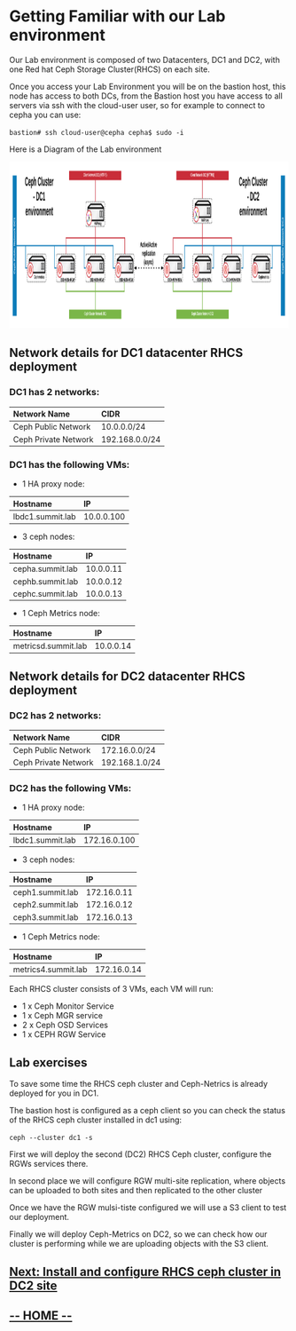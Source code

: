 # Getting Familiar with our Lab environment

Our Lab environment is composed of two Datacenters, DC1 and DC2,  with one Red hat Ceph Storage Cluster(RHCS) on each site.

Once you access your Lab Environment you will be on the bastion host, this node has access to both DCs, from the Bastion host you have access to all servers via ssh with the cloud-user user, so for example to connect to cepha you can use:

`bastion# ssh cloud-user@cepha
 cepha$ sudo -i`

Here is a Diagram of the Lab environment

<img src="labIntro4/images/lab_description.jpg" height="300"/>


## Network details for DC1 datacenter RHCS deployment

### DC1 has 2 networks:

| Network Name     | CIDR     |
| :------------- | :------------- |
| Ceph Public Network       |    10.0.0.0/24    |
| Ceph Private Network      |    192.168.0.0/24 |

### DC1 has the following VMs:


* 1 HA proxy node:

| Hostname     | IP     |
| :------------- | :------------- |
| lbdc1.summit.lab       |  10.0.0.100      |


* 3 ceph nodes:

| Hostname     | IP     |
| :------------- | :------------- |
| cepha.summit.lab       |  10.0.0.11     |
| cephb.summit.lab       |  10.0.0.12     |
| cephc.summit.lab       |  10.0.0.13     |  


* 1 Ceph Metrics node:

| Hostname     | IP     |
| :------------- | :------------- |
| metricsd.summit.lab       |  10.0.0.14     |


## Network details for DC2 datacenter RHCS deployment

### DC2 has 2 networks:

| Network Name     | CIDR     |
| :------------- | :------------- |
| Ceph Public Network       |    172.16.0.0/24    |
| Ceph Private Network      |    192.168.1.0/24 |

### DC2 has the following VMs:

* 1 HA proxy node:

| Hostname     | IP     |
| :------------- | :------------- |
| lbdc1.summit.lab       |  172.16.0.100      |


* 3 ceph nodes:

| Hostname     | IP     |
| :------------- | :------------- |
| ceph1.summit.lab       |  172.16.0.11     |
| ceph2.summit.lab       |  172.16.0.12     |
| ceph3.summit.lab       |  172.16.0.13     |  


* 1 Ceph Metrics node:

| Hostname     | IP     |
| :------------- | :------------- |
| metrics4.summit.lab       |  172.16.0.14     |


Each RHCS cluster consists of 3 VMs, each VM will run:

* 1 x Ceph Monitor Service
* 1 x Ceph MGR service
* 2 x Ceph OSD Services
* 1 x CEPH RGW Service


## Lab exercises

To save some time the RHCS ceph cluster and Ceph-Netrics is already deployed for you in DC1.

The bastion host is configured as a ceph client so you can check the status of the RHCS ceph cluster installed in dc1 using:

`ceph --cluster dc1 -s`

First we will deploy the second (DC2) RHCS Ceph cluster, configure the RGWs services there.

In second place we will configure RGW multi-site replication, where objects can be uploaded to both sites and then replicated to the other cluster

Once we have the RGW mulsi-tiste configured we will use a S3 client to test our deployment.

Finally we will deploy Ceph-Metrics on DC2, so we can check how our cluster is performing while we are uploading objects with the S3 client.

## [**Next: Install and configure RHCS ceph cluster in DC2 site**](https://redhatsummitlabs.gitlab.io/red-hat-ceph-storage-building-an-object-storage-active-active-multisite-solution/#/scenario1/01-DC2_ceph_cluster_installation)

## [**-- HOME --**](https://redhatsummitlabs.gitlab.io/red-hat-ceph-storage-building-an-object-storage-active-active-multisite-solution/#/)
